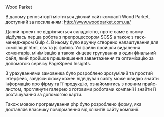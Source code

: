 Wood Parket

В даному репозиторії міститься діючий сайт компанії  Wood Parket, доступний за посиланням:
http://www.woodparket.com.ua/

Даний проект не відрізняється складністю, проте саме в ньому відбулась перша робота з препроцессором SCSS
а також з таск-менеджером Gulp 4. В ньому було вручну створено налаштування для компіляції html, css та js файлів.
Усі файли пройшли видалення коментарів, мінімізацію а також кінцеве групування в один фінальний файл, який
пройшов пришвидшення завантаження та оптимізацію за допомогою сервісу PageSpeed Insights.

З урахуваннями замовника було розроблено зрозумілий та простий інтерфейс, завдяки якому кожен відвідувач сайту може
швидко знайти інформацію про фірму та її продукцію, ознайомитись з повним прайс-листом, проглянути галерею з готовими 
роботами компанії і знайти її розташування за допомогою карти.

Також мовою програмування php було розроблено форму, яка доставляє власнику повідомлення від клієнтів сайту компанії.

